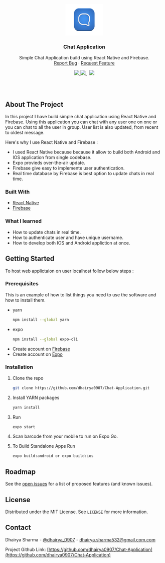 <!-- PROJECT LOGO -->
<p align="center">
	<a href="https://github.com/dhairya0907/Chat-Application">
		<img src="/Images/logo.png" alt="Logo" width="120" height="100">
	</a>
	<h3 align="center">Chat Application</h3>
	<p align="center">Simple Chat Application build using React Native and Firebase.
	 <br />	<!-- <a href="https://hackernewsapi-demo.vercel.app/">View Screenshots</a>
		· --><a href="https://github.com/dhairya0907/Chat-Application/issues">Report Bug</a>
		· <a href="https://github.com/dhairya0907/Chat-Application/issues">Request Feature</a>
	</p>
</p>

<!-- PROJECT SHIELDS -->
<div align="center">
	<a target="_blank" href="https://github.com/dhairya0907/Chat-Application/blob/main/LICENSE">
		<img src="https://badgen.net/badge/license/MIT/blue">
	</a>
	<a target="_blank" href="https://www.linkedin.com/in/dhairyasharma0907/">
		<img src="https://img.shields.io/badge/style--5eba00.svg?label=LinkedIn&logo=linkedin&style=social">
	</a>&nbsp;
	<a target="_blank" href="https://twitter.com/dhairya_0907">
		<img src="https://img.shields.io/twitter/follow/dhairya_0907?label=Follow&style=social">
	</a>
</div>

<!-- ABOUT THE PROJECT -->
<p>
	<br/>
	<br/>
</p>

## About The Project
<!-- 
<p align="center">
	<a href="https://hackernewsapi-demo.vercel.app/">
		<img alt="product IOS screenshot" src="/Images/Mobile_Screen_GIf.gif" />
	</a>
	<p align="center">IOS Version
		<br/>
	</p>
</p>
<p align="center">
	<a href="https://hackernewsapi-demo.vercel.app/">
		<img alt="product Android screenshot" src="/Images/Desktop_Screen_GIf.gif" />
	</a>
</p>
<p align="center">Android Version
	<br/>
	<br/>
</p>
-->
In this project I have build simple chat application using React Native and Firebase. Using this application you can chat with any user one on one or you can chat to all the user in group. User list is also updated, from recent to oldest message.

Here's why I use React Native and Firebase :
* I used React Native because because it allow to build both Android and IOS application from single codebase.
* Expo provieds over-the-air update.
* Firebase give easy to implemente user authentication.
* Real time database by Firebase is best option to update chats in real time.

### Built With
* [React Native](https://reactnative.dev/)
* [Firebase](https://firebase.google.com/)

<!-- * [Screenshots website deployed using Vercel](https://vercel.com/) -->

### What I learned
* How to update chats in real time.
* How to authenticate user and have unique username.
* How to develop both IOS and Android appliction at once.



<!-- GETTING STARTED -->
## Getting Started

To host web applictaion on user localhost follow below steps :

### Prerequisites

This is an example of how to list things you need to use the software and how to install them.
* yarn
  ```sh
  npm install --global yarn
  ```
* expo
  ```sh
  npm install --global expo-cli
  ```
* Create account on [Firebase](https://firebase.google.com/)
* Create account on [Expo](https://expo.io/)

### Installation

1. Clone the repo
   ```sh
   git clone https://github.com/dhairya0907/Chat-Application.git
   ```
2. Install YARN packages
   ```sh
   yarn install
   ```
3. Run
   ```sh
   expo start
   ```
4. Scan barcode from your mobile to run on Expo Go.

5. To Build Standalone Apps Run
    ```sh
    expo build:android or expo build:ios
    ```

<!-- ROADMAP -->
## Roadmap

See the [open issues](https://github.com/dhairya0907/Chat-Application/issues) for a list of proposed features (and known issues).



<!-- LICENSE -->
## License

Distributed under the MIT License. See [`LICENSE`](https://github.com/dhairya0907/Chat-Application/blob/main/LICENSE) for more information.



<!-- CONTACT -->
## Contact

Dhairya Sharma - [@dhairya_0907](https://twitter.com/dhairya_0907) - dhairya.sharma532@gmail.com.com

Project Github Link: [https://github.com/dhairya0907/Chat-Application](https://github.com/dhairya0907/Chat-Application)

<!-- Project Web Appliction Link: [https://github.com/dhairya0907/Chat-Application](https://github.com/dhairya0907/Chat-Application) -->
